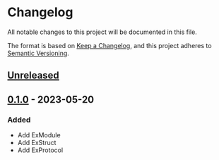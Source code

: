 # Changelog

All notable changes to this project will be documented in this file.

The format is based on [Keep a Changelog](https://keepachangelog.com/en/1.0.0/),
and this project adheres to [Semantic Versioning](https://semver.org/spec/v2.0.0.html).

## [Unreleased]

## [0.1.0] - 2023-05-20

### Added

- Add ExModule
- Add ExStruct
- Add ExProtocol

[unreleased]: https://github.com/sankaku-deltalab/ex-module/compare/0.1.0...HEAD
[0.1.0]: https://github.com/sankaku-deltalab/ex-module/releases/tag/0.1.0
